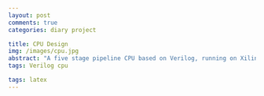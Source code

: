 ```yaml
---
layout: post
comments: true
categories: diary project

title: CPU Design
img: /images/cpu.jpg
abstract: "A five stage pipeline CPU based on Verilog, running on Xilinx FPGA board."
tags: Verilog cpu

tags: latex
---
```




